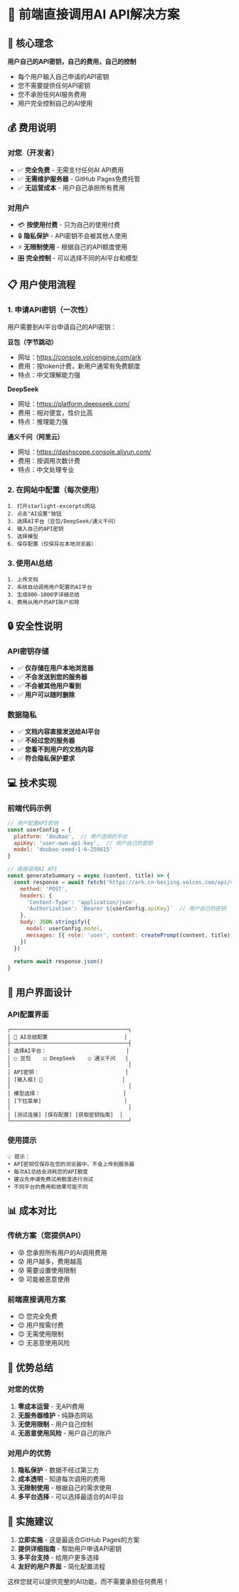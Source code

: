# 🚀 前端直接调用AI API解决方案

## 🎯 核心理念

**用户自己的API密钥，自己的费用，自己的控制**

- 每个用户输入自己申请的API密钥
- 您不需要提供任何API密钥
- 您不承担任何AI服务费用
- 用户完全控制自己的AI使用

## 💰 费用说明

### 对您（开发者）
- ✅ **完全免费** - 无需支付任何AI API费用
- ✅ **无需维护服务器** - GitHub Pages免费托管
- ✅ **无运营成本** - 用户自己承担所有费用

### 对用户
- 💳 **按使用付费** - 只为自己的使用付费
- 🔒 **隐私保护** - API密钥不会被其他人使用
- ⚡ **无限制使用** - 根据自己的API额度使用
- 🎛️ **完全控制** - 可以选择不同的AI平台和模型

## 📋 用户使用流程

### 1. 申请API密钥（一次性）
用户需要到AI平台申请自己的API密钥：

**豆包（字节跳动）**
- 网址：https://console.volcengine.com/ark
- 费用：按token计费，新用户通常有免费额度
- 特点：中文理解能力强

**DeepSeek**
- 网址：https://platform.deepseek.com/
- 费用：相对便宜，性价比高
- 特点：推理能力强

**通义千问（阿里云）**
- 网址：https://dashscope.console.aliyun.com/
- 费用：按调用次数计费
- 特点：中文处理专业

### 2. 在网站中配置（每次使用）
```
1. 打开starlight-excerpts网站
2. 点击"AI设置"按钮
3. 选择AI平台（豆包/DeepSeek/通义千问）
4. 输入自己的API密钥
5. 选择模型
6. 保存配置（仅保存在本地浏览器）
```

### 3. 使用AI总结
```
1. 上传文档
2. 系统自动调用用户配置的AI平台
3. 生成800-1000字详细总结
4. 费用从用户的API账户扣除
```

## 🔒 安全性说明

### API密钥存储
- ✅ **仅存储在用户本地浏览器**
- ✅ **不会发送到您的服务器**
- ✅ **不会被其他用户看到**
- ✅ **用户可以随时删除**

### 数据隐私
- ✅ **文档内容直接发送给AI平台**
- ✅ **不经过您的服务器**
- ✅ **您看不到用户的文档内容**
- ✅ **符合隐私保护要求**

## 💻 技术实现

### 前端代码示例
```javascript
// 用户配置API密钥
const userConfig = {
  platform: 'doubao',  // 用户选择的平台
  apiKey: 'user-own-api-key',  // 用户自己的密钥
  model: 'doubao-seed-1-6-250615'
}

// 直接调用AI API
const generateSummary = async (content, title) => {
  const response = await fetch('https://ark.cn-beijing.volces.com/api/v3/chat/completions', {
    method: 'POST',
    headers: {
      'Content-Type': 'application/json',
      'Authorization': `Bearer ${userConfig.apiKey}`  // 用户自己的密钥
    },
    body: JSON.stringify({
      model: userConfig.model,
      messages: [{ role: 'user', content: createPrompt(content, title) }]
    })
  })
  
  return await response.json()
}
```

## 🎨 用户界面设计

### API配置界面
```
┌─────────────────────────────────────┐
│ 🤖 AI总结配置                        │
├─────────────────────────────────────┤
│ 选择AI平台：                         │
│ ○ 豆包    ○ DeepSeek    ○ 通义千问   │
│                                     │
│ API密钥：                           │
│ [输入框] 🔑                         │
│                                     │
│ 模型选择：                          │
│ [下拉菜单]                          │
│                                     │
│ [测试连接] [保存配置] [获取密钥指南]  │
└─────────────────────────────────────┘
```

### 使用提示
```
💡 提示：
• API密钥仅保存在您的浏览器中，不会上传到服务器
• 每次AI总结会消耗您的API额度
• 建议先申请免费试用额度进行测试
• 不同平台的费用和效果可能不同
```

## 📊 成本对比

### 传统方案（您提供API）
- 😰 您承担所有用户的AI调用费用
- 😰 用户越多，费用越高
- 😰 需要设置使用限制
- 😰 可能被恶意使用

### 前端直接调用方案
- 😊 您完全免费
- 😊 用户按需付费
- 😊 无需使用限制
- 😊 无恶意使用风险

## 🎯 优势总结

### 对您的优势
1. **零成本运营** - 无API费用
2. **无服务器维护** - 纯静态网站
3. **无使用限制** - 用户自己控制
4. **无恶意使用风险** - 用户自己的账户

### 对用户的优势
1. **隐私保护** - 数据不经过第三方
2. **成本透明** - 知道每次调用的费用
3. **无限制使用** - 根据自己的需求使用
4. **多平台选择** - 可以选择最适合的AI平台

## 🚀 实施建议

1. **立即实施** - 这是最适合GitHub Pages的方案
2. **提供详细指南** - 帮助用户申请API密钥
3. **多平台支持** - 给用户更多选择
4. **友好的用户界面** - 简化配置流程

这样您就可以提供完整的AI功能，而不需要承担任何费用！
